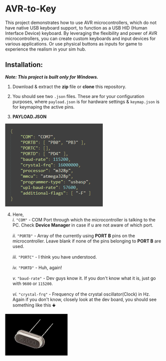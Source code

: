 # AVR-to-Key
This project demonstrates how to use AVR microcontrollers, which do not have native USB keyboard support, to function as a USB HID (Human Interface Device) keyboard. By leveraging the flexibility and power of AVR microcontrollers, you can create custom keyboards and input devices for various applications. Or use physical buttons as inputs for game to experience the realism in your sim hub.

## Installation:

***Note: This project is built only for Windows.***

1. Download & extract the **zip** file or **clone** this repository.
2. You should see two `.json` files. These are for your configuration purposes, where `payload.json` is for hardware settings & `keymap.json` is for keymaping the active pins.

3. **PAYLOAD.JSON**

![payload.json](images/payload.png)

4. Here,<br>
   *i.*    `"COM"` - COM Port through which the microcontroller is talking to the PC. Check **Device Manager** in case if u are not aware of which port.<br>
   <br>
   *ii.*   `"PORTB"` - Array of the currently using **PORT B** pins on the microcontroller. Leave blank if none of the pins belonging to **PORT B** are used.<br>
   <br>
   *iii.*  `"PORTC"` - I think you have understood.<br>
   <br>
   *iv.*   `"PORTD"` - Huh, again!<br>
   <br>
   *v.*    `"baud-rate"` - Dev guys know it. If you don't know what it is, just go with `9600` or `115200`.<br>
   <br>
   *vi.*   `"crystal-frq"` - Frequency of the crystal oscillator(Clock) in Hz. Again if you don't know, closely look at the dev board, you should see something like this 🢃<br>

   
![crystal](images/crystal.png)
  
